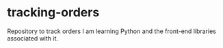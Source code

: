 # tracking-orders
Repository to track orders
I am learning Python and the front-end libraries associated with it.
